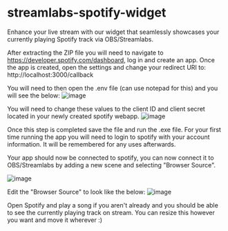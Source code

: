 # streamlabs-spotify-widget
Enhance your live stream with our widget that seamlessly showcases your currently playing Spotify track via OBS/Streamlabs.

After extracting the ZIP file you will need to navigate to https://developer.spotify.com/dashboard, log in and create an app.
Once the app is created, open the settings and change your redirect URI to: http://localhost:3000/callback

You will need to then open the .env file (can use notepad for this) and you will see the below:
![image](https://github.com/qtirl/streamlabs-spotify-widget/assets/22341222/8e137f22-8402-4d7f-9539-35c29a05e66f)

You will need to change these values to the client ID and client secret located in your newly created spotify webapp.
![image](https://github.com/qtirl/streamlabs-spotify-widget/assets/22341222/9796b122-917b-414d-b729-7e2838571631)

Once this step is completed save the file and run the .exe file. For your first time running the app you will need to login to spotify with your account information. It will be remembered for any uses afterwards.

Your app should now be connected to spotify, you can now connect it to OBS/Streamlabs by adding a new scene and selecting "Browser Source".

![image](https://github.com/qtirl/streamlabs-spotify-widget/assets/22341222/802425c8-8b37-4859-88d8-d9ee91420fb5)


Edit the "Browser Source" to look like the below:
![image](https://github.com/qtirl/streamlabs-spotify-widget/assets/22341222/b0e74a5f-49dc-4ac5-a902-837489b0e36b)

Open Spotify and play a song if you aren't already and you should be able to see the currently playing track on stream. You can resize this however you want and move it wherever :)
